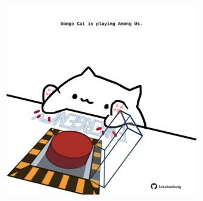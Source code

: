 <!-- built at 02/01/2023, 17:00:58 UTC -->
<p align="center">
  <img width="500" height="500" src="./ReadmeImage.svg">
</p>
